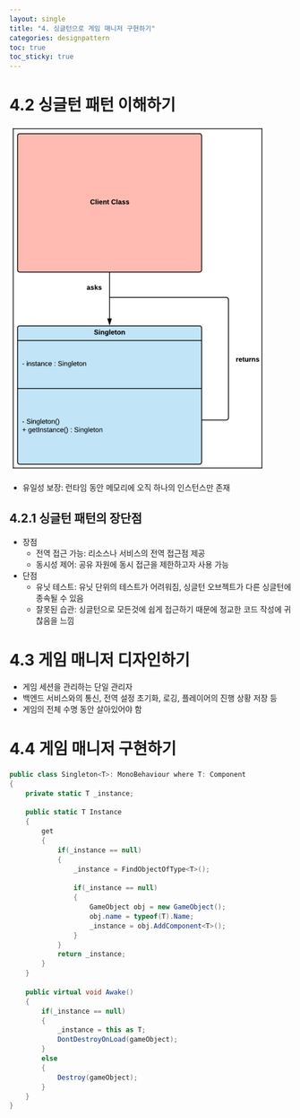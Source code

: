 ```yaml
---
layout: single
title: "4. 싱글턴으로 게임 매니저 구현하기"
categories: designpattern
toc: true
toc_sticky: true
---
```


# 4.2 싱글턴 패턴 이해하기

![Singleton](../img/singleton.png)

- 유일성 보장: 런타임 동안 메모리에 오직 하나의 인스턴스만 존재

## 4.2.1 싱글턴 패턴의 장단점

- 장점
    - 전역 접근 가능: 리소스나 서비스의 전역 접근점 제공
    - 동시성 제어: 공유 자원에 동시 접근을 제한하고자 사용 가능
- 단점
    - 유닛 테스트: 유닛 단위의 테스트가 어려워짐, 싱글턴 오브젝트가 다른 싱글턴에 종속될 수 있음
    - 잘못된 습관: 싱글턴으로 모든것에 쉽게 접근하기 때문에 정교한 코드 작성에 귀찮음을 느낌
    

# 4.3 게임 매니저 디자인하기

- 게임 세션을 관리하는 단일 관리자
- 백엔드 서비스와의 통신, 전역 설정 초기화, 로깅, 플레이어의 진행 상황 저장 등
- 게임의 전체 수명 동안 살아있어야 함

# 4.4 게임 매니저 구현하기

```csharp
public class Singleton<T>: MonoBehaviour where T: Component
{
    private static T _instance;

    public static T Instance
    {
        get
        {
            if(_instance == null)
            {
                _instance = FindObjectOfType<T>();

                if(_instance == null)
                {
                    GameObject obj = new GameObject();
                    obj.name = typeof(T).Name;
                    _instance = obj.AddComponent<T>();
                }
            }
            return _instance;
        }
    }

    public virtual void Awake()
    {
        if(_instance == null)
        {
            _instance = this as T;
            DontDestroyOnLoad(gameObject);
        }
        else
        {
            Destroy(gameObject);
        }
    }
}
```